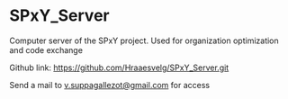 # SPxY_Server
Computer server of the SPxY project. Used for organization optimization and code exchange

Github link: https://github.com/Hraaesvelg/SPxY_Server.git 

Send a mail to v.suppagallezot@gmail.com  for access 

